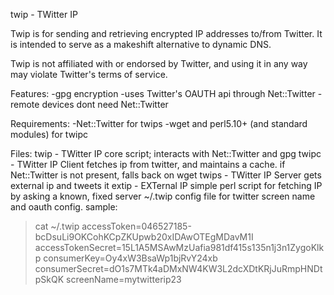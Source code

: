 twip - TWitter IP

Twip is for sending and retrieving encrypted IP addresses to/from Twitter.
It is intended to serve as a makeshift alternative to dynamic DNS.

Twip is not affiliated with or endorsed by Twitter,
and using it in any way may violate Twitter's terms of service.

Features:
-gpg encryption
-uses Twitter's OAUTH api through Net::Twitter
-remote devices dont need Net::Twitter

Requirements:
-Net::Twitter for twips
-wget and perl5.10+ (and standard modules) for twipc

Files:
twip - TWitter IP
  core script; interacts with Net::Twitter and gpg
twipc - TWitter IP Client
  fetches ip from twitter, and maintains a cache.
  if Net::Twitter is not present, falls back on wget
twips - TWitter IP Server
  gets external ip and tweets it
extip - EXTernal IP
  simple perl script for fetching IP by asking a known, fixed server
~/.twip
  config file for twitter screen name and oauth config.
  sample:
  > cat ~/.twip
  accessToken=046527185-bcDsuLi9OKCohKCpZKUpwb20xIDAwOTEgMDavM1I
  accessTokenSecret=15L1A5MSAwMzUafia981df415s135n1j3n1ZygoKlkp
  consumerKey=Oy4xW3BsaWp1bjRvY24xb
  consumerSecret=dO1s7MTk4aDMxNW4KW3L2dcXDtKRjJuRmpHNDtpSkQK
  screenName=mytwitterip23

